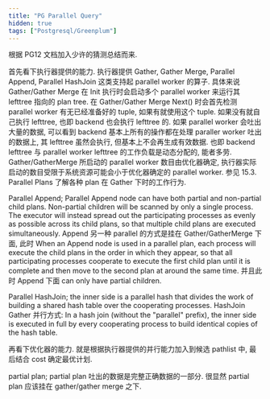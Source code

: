 ```yaml
---
title: "PG Parallel Query"
hidden: true
tags: ["Postgresql/Greenplum"]
---
```


根据 PG12 文档加入少许的猜测总结而来.

首先看下执行器提供的能力. 执行器提供 Gather, Gather Merge, Parallel Append, Parallel HashJoin 这类支持起 parallel worker 的算子. 具体来说 Gather/Gather Merge 在 Init 执行时会启动多个 parallel worker 来运行其 lefttree 指向的 plan tree. 在 Gather/Gather Merge Next() 时会首先检测 parallel worker 有无已经准备好的 tuple, 如果有就使用这个 tuple. 如果没有就自己执行 lefttree, 也即 backend 也会执行 lefttree 的. 如果 parallel worker 会吐出大量的数据, 可以看到 backend 基本上所有的操作都在处理 paraller worker 吐出的数据上, 其 lefttree 虽然会执行, 但基本上不会再生成有效数据. 也即 backend lefttree 与 parallel worker lefttree 的工作负载是动态分配的, 能者多劳. Gather/GatherMerge 所启动的 parallel worker 数目由优化器确定, 执行器实际启动的数目受限于系统资源可能会小于优化器确定的 parallel worker. 参见 15.3. Parallel Plans 了解各种 plan 在 Gather 下时的工作行为. 

Parallel Append; Parallel Append node can have both partial and non-partial child plans. Non-partial children will be scanned by only a single process. The executor will instead spread out the participating processes as evenly as possible across its child plans, so that multiple child plans are executed simultaneously. Append 另一种 parallel 的方式是挂在 Gather/GatherMerge 下面, 此时 When an Append node is used in a parallel plan, each process will execute the child plans in the order in which they appear, so that all participating processes cooperate to execute the first child plan until it is complete and then move to the second plan at around the same time. 并且此时 Append 下面 can only have partial children.

Parallel HashJoin; the inner side is a parallel hash that divides the work of building a shared hash table over the cooperating processes. HashJoin Gather 并行方式: In a hash join (without the "parallel" prefix), the inner side is executed in full by every cooperating process to build identical copies of the hash table. 


再看下优化器的能力. 就是根据执行器提供的并行能力加入到候选 pathlist 中, 最后结合 cost 确定最优计划. 

partial plan; partial plan 吐出的数据是完整正确数据的一部分. 很显然 partial plan 应该挂在 gather/gather merge 之下.